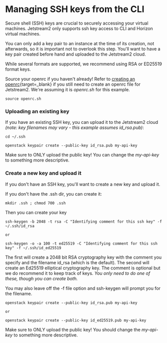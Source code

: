# Managing SSH keys from the CLI

Secure shell (SSH) keys are crucial to securely accessing your virtual machines. Jetstream2 only supports ssh key access to CLI and Horizon virtual machines.

You can only add a key pair to an instance at the time of its creation, not afterwards, so it is important not to overlook this step. You'll want to have a key pair created before hand and uploaded to the Jetstream2 cloud.

While several formats are supported, we recommend using RSA or ED25519 format keys.

Source your openrc if you haven't already! Refer to [creating an openrc](openrc.md){target=_blank} if you still need to create an openrc file for Jetstream2. We're assuming it is *openrc.sh* for this example.

    source openrc.sh

### Uploading an existing key

If you have an existing SSH key, you can upload it to the Jetstream2 cloud *(note: key filenames may vary - this example assumes id_rsa.pub)*:

    cd ~/.ssh

    openstack keypair create --public-key id_rsa.pub my-api-key

Make sure to ONLY upload the public key! You can change the *my-api-key* to something more descriptive.

### Create a new key and upload it

If you don't have an SSH key, you'll want to create a new key and upload it.

If you don't have the .ssh dir, you can create it:

    mkdir .ssh ; chmod 700 .ssh

Then you can create your key

    ssh-keygen -b 2048 -t rsa -C "Identifying comment for this ssh key" -f ~/.ssh/id_rsa

    or

    ssh-keygen -o -a 100 -t ed25519 -C "Identifying comment for this ssh key" -f ~/.ssh/id_ed25519

The first will create a 2048 bit RSA cryptography key with the comment you specify and the filename id_rsa (which is the default). The second will create an Ed25519 elliptical cryptography key. The comment is optional but we do recommend it to keep track of keys. *You only need to do one of these, though you can create both.*

You may also leave off the -f file option and ssh-keygen will prompt you for the filename.

    openstack keypair create --public-key id_rsa.pub my-api-key

    or

    openstack keypair create --public-key id_ed25519.pub my-api-key

Make sure to ONLY upload the public key! You should change the *my-api-key* to something more descriptive.
